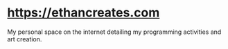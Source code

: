 # https://ethancreates.com
My personal space on the internet detailing my programming activities and art creation.
